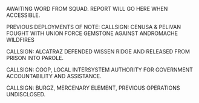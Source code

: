 AWAITING WORD FROM SQUAD. REPORT WILL GO HERE WHEN ACCESSIBLE. 

PREVIOUS DEPLOYMENTS OF NOTE: 
CALLSIGN: CENUSA & PELIVAN FOUGHT WITH UNION FORCE GEMSTONE AGAINST ANDROMACHE WILDFIRES

CALLSIGN: ALCATRAZ DEFENDED WISSEN RIDGE AND RELEASED FROM PRISON INTO PAROLE.

CALLSIGN: COOP, LOCAL INTERSYSTEM AUTHORITY FOR GOVERNMENT ACCOUNTABILITY AND ASSISTANCE. 

CALLSIGN: BURGZ, MERCENARY ELEMENT, PREVIOUS OPERATIONS UNDISCLOSED. 
